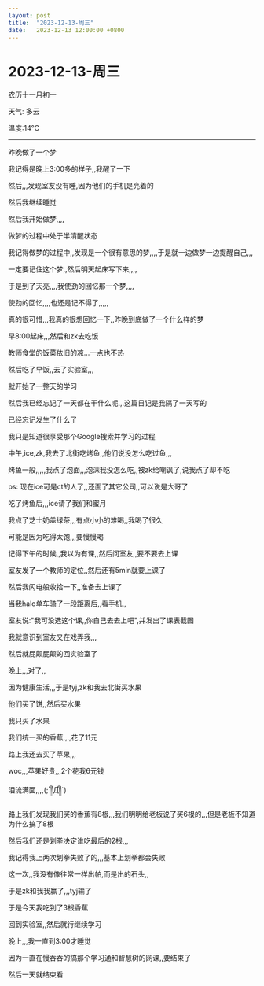 ```yaml
---
layout: post
title:  "2023-12-13-周三"
date:   2023-12-13 12:00:00 +0800
---
```




# 2023-12-13-周三

农历十一月初一

天气: 多云

温度:14℃

---



昨晚做了一个梦

我记得是晚上3:00多的样子,,我醒了一下

然后,,,发现室友没有睡,因为他们的手机是亮着的

然后我继续睡觉



然后我开始做梦,,,,

做梦的过程中处于半清醒状态

我记得做梦的过程中,,发现是一个很有意思的梦,,,,于是就一边做梦一边提醒自己,,,

一定要记住这个梦,,然后明天起床写下来,,,,

于是到了天亮,,,,我使劲的回忆那一个梦,,,,

使劲的回忆,,,,也还是记不得了,,,,,

真的很可惜,,,我真的很想回忆一下,,昨晚到底做了一个什么样的梦



早8:00起床,,,然后和zk去吃饭

教师食堂的饭菜依旧的凉...一点也不热

然后吃了早饭,,去了实验室,,,

就开始了一整天的学习



然后我已经忘记了一天都在干什么呢,,,这篇日记是我隔了一天写的

已经忘记发生了什么了

我只是知道很享受那个Google搜索并学习的过程



中午,ice,zk,我去了北街吃烤鱼,,他们说没怎么吃过鱼,,,

烤鱼一般,,,,,我点了泡面,,,泡沫我没怎么吃,,被zk给嘲讽了,说我点了却不吃

ps: 现在ice可是ct的人了,,还面了其它公司,,可以说是大哥了

吃了烤鱼后,,,ice请了我们和蜜月

我点了芝士奶盖绿茶,,,有点小小的难喝,,我喝了很久

可能是因为吃得太饱,,,要慢慢喝



记得下午的时候,,我以为有课,,然后问室友,,要不要去上课

室友发了一个教师的定位,,然后还有5min就要上课了

然后我闪电般收拾一下,,准备去上课了

当我halo单车骑了一段距离后,,看手机,,

室友说:"我可没选这个课,,你自己去去上吧",并发出了课表截图

我就意识到室友又在戏弄我,,,

然后就屁颠屁颠的回实验室了



晚上,,,对了,,

因为健康生活,,,于是tyj,zk和我去北街买水果

他们买了饼,,然后买水果

我只买了水果

我们统一买的香蕉,,,,花了11元

路上我还去买了苹果,,,

woc,,,苹果好贵,,,2个花我6元钱

泪流满面,,,,(;´༎ຶД༎ຶ`) 

路上我们发现我们买的香蕉有8根,,,我们明明给老板说了买6根的,,,但是老板不知道为什么搞了8根

然后我们还是划拳决定谁吃最后的2根,,,

我记得我上两次划拳失败了的,,,基本上划拳都会失败

这一次,,我没有像往常一样出帕,而是出的石头,,

于是zk和我我赢了,,,tyj输了

于是今天我吃到了3根香蕉



回到实验室,,然后就行继续学习

晚上,,,我一直到3:00才睡觉

因为一直在慢吞吞的搞那个学习通和智慧树的网课,,要结束了

然后一天就结束看

